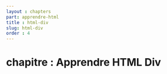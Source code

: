 ```yaml
---
layout : chapters
part: apprendre-html
title : html-div
slug: html-div
order : 4 
---  
```


# chapitre : Apprendre HTML Div       
